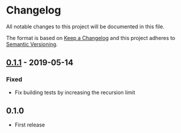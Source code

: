 # Changelog
All notable changes to this project will be documented in this file.

The format is based on [Keep a Changelog](http://keepachangelog.com/en/1.0.0/)
and this project adheres to [Semantic Versioning](http://semver.org/spec/v2.0.0.html).

## [0.1.1] - 2019-05-14
### Fixed
- Fix building tests by increasing the recursion limit

## 0.1.0
- First release

[0.1.1]: https://github.com/ipetkov/conch-parser/compare/v0.1.0...v0.1.1
